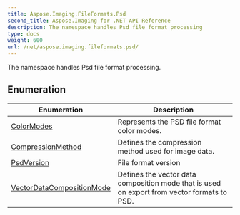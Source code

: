 ```yaml
---
title: Aspose.Imaging.FileFormats.Psd
second_title: Aspose.Imaging for .NET API Reference
description: The namespace handles Psd file format processing
type: docs
weight: 600
url: /net/aspose.imaging.fileformats.psd/
---
```

The namespace handles Psd file format processing.

## Enumeration

| Enumeration | Description |
| --- | --- |
| [ColorModes](./colormodes/) | Represents the PSD file format color modes. |
| [CompressionMethod](./compressionmethod/) | Defines the compression method used for image data. |
| [PsdVersion](./psdversion/) | File format version |
| [VectorDataCompositionMode](./vectordatacompositionmode/) | Defines the vector data composition mode that is used on export from vector formats to PSD. |


